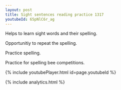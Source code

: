```yaml
---
layout: post
title: Sight sentences reading practice 1317
youtubeId: 65pNlC6r_ag
---
```

 
 
Helps to learn sight words and their spelling.

Opportunitiy to repeat the spelling. 

Practice spelling. 
 
Practice for spelling bee competitions. 
 
{% include youtubePlayer.html id=page.youtubeId %}
 
 
{% include analytics.html %}